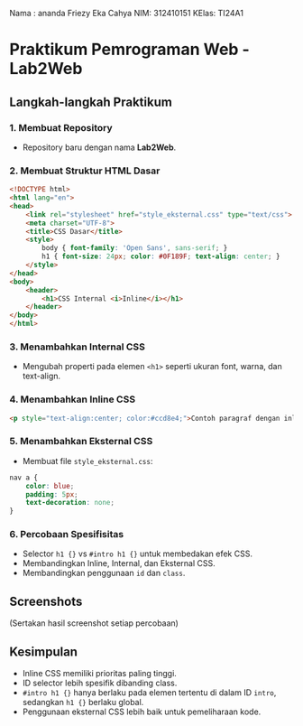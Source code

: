 Nama : ananda Friezy Eka Cahya
NIM: 312410151
KElas: TI24A1

# Praktikum Pemrograman Web - Lab2Web

## Langkah-langkah Praktikum

### 1. Membuat Repository

* Repository baru dengan nama **Lab2Web**.

### 2. Membuat Struktur HTML Dasar

```html
<!DOCTYPE html>
<html lang="en">
<head>
    <link rel="stylesheet" href="style_eksternal.css" type="text/css">
    <meta charset="UTF-8">
    <title>CSS Dasar</title>
    <style>
        body { font-family: 'Open Sans', sans-serif; }
        h1 { font-size: 24px; color: #0F189F; text-align: center; }
    </style>
</head>
<body>
    <header>
        <h1>CSS Internal <i>Inline</i></h1>
    </header>
</body>
</html>
```

### 3. Menambahkan Internal CSS

* Mengubah properti pada elemen `<h1>` seperti ukuran font, warna, dan text-align.

### 4. Menambahkan Inline CSS

```html
<p style="text-align:center; color:#ccd8e4;">Contoh paragraf dengan inline CSS</p>
```

### 5. Menambahkan Eksternal CSS

* Membuat file `style_eksternal.css`:

```css
nav a {
    color: blue;
    padding: 5px;
    text-decoration: none;
}
```

### 6. Percobaan Spesifisitas

* Selector `h1 {}` vs `#intro h1 {}` untuk membedakan efek CSS.
* Membandingkan Inline, Internal, dan Eksternal CSS.
* Membandingkan penggunaan `id` dan `class`.

## Screenshots

(Sertakan hasil screenshot setiap percobaan)

## Kesimpulan

* Inline CSS memiliki prioritas paling tinggi.
* ID selector lebih spesifik dibanding class.
* `#intro h1 {}` hanya berlaku pada elemen tertentu di dalam ID `intro`, sedangkan `h1 {}` berlaku global.
* Penggunaan eksternal CSS lebih baik untuk pemeliharaan kode.
